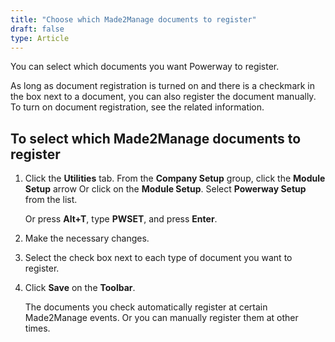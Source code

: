 ```yaml
---
title: "Choose which Made2Manage documents to register"
draft: false
type: Article 
---
```


You can select which documents you want Powerway to register.

As long as document registration is turned on and there is a checkmark in the box next to a document, you can also register the document manually. To turn on document registration, see the related information. 

## To select which Made2Manage documents to register

1.  Click the **Utilities** tab. From the **Company Setup** group, click the **Module Setup** arrow Or click on the **Module Setup**. Select **Powerway Setup** from the list.

    Or press **Alt+T**, type **PWSET**, and press **Enter**.

1.  Make the necessary changes.
2.  Select the check box next to each type of document you want to register.
3.  Click **Save** on the **Toolbar**.

    The documents you check automatically register at certain Made2Manage events. Or you can manually register them at other times. 